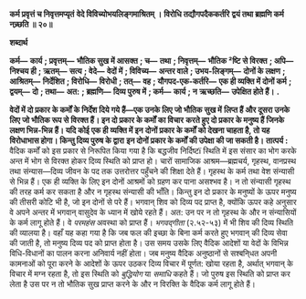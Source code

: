 **कर्म प्रवृत्तं च निवृत्तमप्यृतं** **वेदे विविच्योभयलिङ्गमाश्रितम् ।** **विरोधि तद्यौगपदैककर्तरि** **द्वयं तथा ब्रह्मणि कर्म नच्र्छति ॥ २०॥** 

**शब्दार्थ** 

**कर्म—** **कार्य** **; प्रवृत्तम्—** **भौतिक सुख में आसक्त** **; च—** **तथा** **; निवृत्तम्—** **भौतिक ²ष्टि से विरक्त** **; अपि—** **निश्चय ही** **; ऋतम्—** **सत्य** **; वेदे—** **वेदों में** **; विविच्य—** **अन्तर वाले** **; उभय-लिङ्गम्—** **दोनों के लक्षण** **; आश्रितम्—** **निर्देशित** **; विरोधि—** **विरोधी** **; तत्—** **वह** **; यौगपद-एक-कर्तरि—** **एक ही व्यक्ति में दोनों कर्म** **; द्वयम्—** **दो** **; तथा—** **अत:** **; ब्रह्मणि—** **दिव्य पुरुष में** **; कर्म—** **कार्य** **; न** **ऋच्छति—** **उपेक्षित होते हैं।** **.** 

**वेदों में दो प्रकार के कर्मों के निर्देश दिये गये हैं—एक उनके लिए जो भौतिक सुख में** **लिप्त हैं और दूसरा उनके लिए जो भौतिक रूप से विरक्त हैं। इन दो प्रकार के कर्मों का विचार** **करते हुए दो प्रकार के मनुष्य हैं जिनके लक्षण भिन्न-भिन्न हैं। यदि कोई एक ही व्यक्ति में इन** **दोनों प्रकार के कर्मों को देखना चाहता है, तो यह विरोधाभास होगा। किन्तु दिव्य पुरुष के द्वारा** **इन दोनों प्रकार के कर्मों की उपेक्षा की जा सकती है।** **तात्पर्य :** वैदिक कर्मों को इस प्रकार से निरूपित किया गया है कि बद्धजीव निर्दिष्टï स्थिति में इस संसार का भोग करके अन्त में भोग से विरक्त होकर दिव्य स्थिति को प्राप्त हो। चारों सामाजिक आश्रम—ब्रह्मचर्य, गृहस्थ, वानप्रस्थ तथा संन्यास—दिव्य जीवन के पद तक उत्तरोत्तर पहुँचने की शिक्षा देते हैं। गृहस्थ के कर्म तथा वेश संन्यासी से भिन्न हैं। एक ही व्यक्ति के लिए इन दोनों आश्रमों को ग्रहण कर पाना असश्भव है। न तो संन्यासी गृहस्थ की तरह कर्म कर सकता है और न गृहस्थ संन्यासी की भाँति। किन्तु इन दो प्रकार के मनुष्यों के ऊपर मनुष्य की तीसरी कोटि भी है, जो इन दोनों से परे हैं। भगवान् शिव को दिव्य पद प्राप्त है, क्योंकि ऊपर कहे अनुसार वे अपने अन्तर में भगवान् वासुदेव के ध्यान में खोये रहते हैं। अत: उन पर न तो गृहस्थ के और न संन्यासियों के कर्म लागू होते हैं। वे *परमहंस* अवस्था को प्राप्त हैं। *भगवद्गीता* (२.५२-५३) में भी शिव की दिव्य स्थिति की व्यालया है। वहाँ यह कहा गया है कि जब फल की इच्छा के बिना कर्म करते हुए भगवान् की दिव्य सेवा की जाती है, तो मनुष्य दिव्य पद को प्राप्त होता है। उस समय उसके लिए वैदिक आदेशों या वेदों के विभिन्न विधि-विधानों का पालन करना अनिवार्य नहीं होता। जब मनुष्य वैदिक अनुष्ठानों से सश्बनि्धत अपनी कामनाओं को पूरा करने के आदेशों के ऊपर उठकर दिव्य विचार में पूर्णत: खोया रहता है, अर्थात् भगवान् के विचार में मग्न रहता है, तो इस स्थिति को *बुद्धियोग* या *समाधि* कहते हैं। जो पुरुष इस स्थिति को प्राप्त कर लेता है उस पर न तो भौतिक सुख प्राप्त करने के और न विरक्ति के वैदिक कर्म लागू होते हैं।  